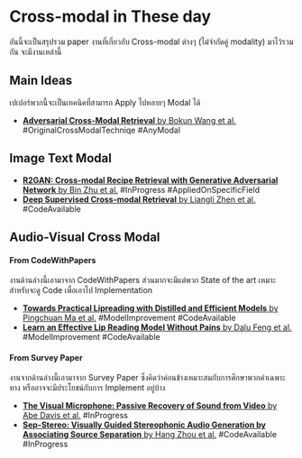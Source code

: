 # Cross-modal in These day
อันนี้จะเป็นสรุปรวม paper งานที่เกี่ยวกับ Cross-modal ต่างๆ (ไม่จำกัดคู่ modality) มาไว้รวมกัน จะมีงานเหล่านี้
## Main Ideas
เปเปอร์พวกนี้จะเป็นเทคนิคที่สามารถ Apply ไปหลายๆ Modal ได้
- [**Adversarial Cross-Modal Retrieval** by Bokun Wang et al.](papers/ACMR/ACMR-bokun_wang.md) #OriginalCrossModalTechniqe #AnyModal

## Image Text Modal
- [**R2GAN: Cross-modal Recipe Retrieval with Generative Adversarial Network** by Bin Zhu et al.](papers/R2GAN/R2GAN-bin_zhu.md) #InProgress #AppliedOnSpecificField 
- [**Deep Supervised Cross-modal Retrieval** by Liangli Zhen et al.](papers/DSCMR/DSCMR-zhen.md) #CodeAvailable 

## Audio-Visual Cross Modal
#### From CodeWithPapers
งานด้านล่างนี้เอามาจาก CodeWithPapers ส่วนมากจะมีแต่พวก State of the art เหมาะสำหรับจะดู Code เพื่อเอาไป Implementation
- [**Towards Practical Lipreading with Distilled and Efficient Models** by Pingchuan Ma et al.](lips_read_tcn-pingchuan_ma.md) #ModelImprovement  #CodeAvailable
- [**Learn an Effective Lip Reading Model Without Pains** by Dalu Feng et al.](papers/EffectiveLipReadWithNoPain/EffectiveLipReadWithNoPain) #ModelImprovement #CodeAvailable

#### From Survey Paper
งานจากด้านล่างนี้เอามาจาก Survey Paper ซึ่งคิดว่าค่อนข้างเหมาะสมกับการศึกษาพวกคำเฉพาะทาง หรืออาจจะมีประโยชน์กับการ Implement อยู่บ้าง
- [**The Visual Microphone: Passive Recovery of Sound from Video** by Abe Davis et al.](papers/TheVisualMicrophone/TheVisualMicrophone) #InProgress 
- [**Sep-Stereo: Visually Guided Stereophonic Audio Generation by Associating Source Separation** by Hang Zhou et al.](papers/Sep-Stereo/Sep-Stereo.md) #CodeAvailable #InProgress 